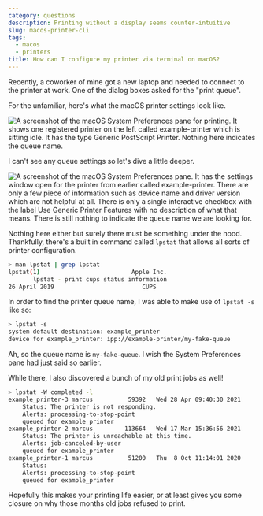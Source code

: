 ```yaml
---
category: questions
description: Printing without a display seems counter-intuitive
slug: macos-printer-cli
tags:
  - macos
  - printers
title: How can I configure my printer via terminal on macOS?
---
```

Recently, a coworker of mine got a new laptop and needed to connect to the printer at work. One of the dialog boxes asked for the "print queue".

For the unfamiliar, here's what the macOS printer settings look like.

![A screenshot of the macOS System Preferences pane for printing. It shows one registered printer on the left called example-printer which is sitting idle. It has the type Generic PostScript Printer. Nothing here indicates the queue name.](https://cdn.utf9k.net/questions/macos-printer-cli/printer-overview.png)

I can't see any queue settings so let's dive a little deeper.

![A screenshot of the macOS System Preferences pane. It has the settings window open for the printer from earlier called example-printer. There are only a few piece of information such as device name and driver version which are not helpful at all. There is only a single interactive checkbox with the label Use Generic Printer Features with no description of what that means. There is still nothing to indicate the queue name we are looking for.](https://cdn.utf9k.net/questions/macos-printer-cli/printer-settings.png)

Nothing here either but surely there must be something under the hood. Thankfully, there's a built in command called `lpstat` that allows all sorts of printer configuration.

```bash
> man lpstat | grep lpstat
lpstat(1)                          Apple Inc.                          lpstat(1)
       lpstat - print cups status information
26 April 2019                         CUPS                             lpstat(1)
```

In order to find the printer queue name, I was able to make use of `lpstat -s` like so:

```bash
> lpstat -s
system default destination: example_printer
device for example_printer: ipp://example-printer/my-fake-queue
```

Ah, so the queue name is `my-fake-queue`. I wish the System Preferences pane had just said so earlier.

While there, I also discovered a bunch of my old print jobs as well!

```bash
> lpstat -W completed -l
example_printer-3 marcus          59392   Wed 28 Apr 09:40:30 2021
    Status: The printer is not responding.
    Alerts: processing-to-stop-point
    queued for example_printer
example_printer-2 marcus         113664   Wed 17 Mar 15:36:56 2021
    Status: The printer is unreachable at this time.
    Alerts: job-canceled-by-user
    queued for example_printer
example_printer-1 marcus          51200   Thu  8 Oct 11:14:01 2020
    Status:
    Alerts: processing-to-stop-point
    queued for example_printer
```

Hopefully this makes your printing life easier, or at least gives you some closure on why those months old jobs refused to print.
